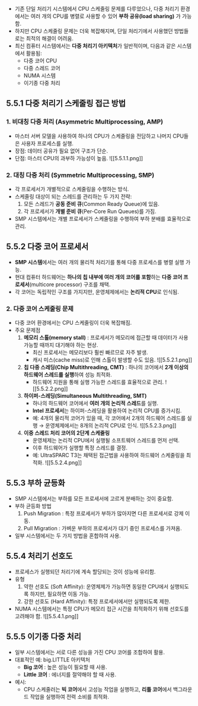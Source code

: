 - 기존 단일 처리기 시스템에서 CPU 스케줄링 문제를 다루었으나, 다중 처리기 환경에서는 여러 개의 CPU를 병렬로 사용할 수 있어 **부하 공유(load sharing)** 가 가능함.
- 하지만 CPU 스케줄링 문제는 더욱 복잡해지며, 단일 처리기에서 사용했던 방법들로는 최적의 해결이 어려움.
- 최신 컴퓨터 시스템에서는 **다중 처리기 아키텍처**가 일반적이며, 다음과 같은 시스템에서 활용됨:
    - 다중 코어 CPU
    - 다중 스레드 코어
    - NUMA 시스템
    - 이기종 다중 처리

## 5.5.1 다중 처리기 스케줄링 접근 방법
### 1. 비대칭 다중 처리 (Asymmetric Multiprocessing, AMP)
- 마스터 서버 모델을 사용하여 하나의 CPU가 스케줄링을 전담하고 나머지 CPU들은 사용자 프로세스를 실행.
- 장점: 데이터 공유가 필요 없어 구조가 단순.
- 단점: 마스터 CPU의 과부하 가능성이 높음.
![[5.5.1.1.png]]
### 2. 대칭 다중 처리 (Symmetric Multiprocessing, SMP)
- 각 프로세서가 개별적으로 스케줄링을 수행하는 방식.
- 스케줄링 대상이 되는 스레드를 관리하는 두 가지 전략:
    1. 모든 스레드가 **공동 준비 큐**(Common Ready Queue)에 있음.
    2. 각 프로세서가 **개별 준비 큐**(Per-Core Run Queues)를 가짐.
- SMP 시스템에서는 개별 프로세서가 스케줄링을 수행하여 부하 분배를 효율적으로 관리.

## 5.5.2 다중 코어 프로세서
- **SMP 시스템**에서는 여러 개의 물리적 처리기를 통해 다중 프로세스를 병렬 실행 가능.
- 현대 컴퓨터 하드웨어는 **하나의 칩 내부에 여러 개의 코어를 포함**하는 **다중 코어 프로세서**(multicore processor) 구조를 채택.
- 각 코어는 독립적인 구조를 가지지만, 운영체제에서는 **논리적 CPU**로 인식됨.

### 2. 다중 코어 스케줄링 문제

- 다중 코어 환경에서는 CPU 스케줄링이 더욱 복잡해짐.
- 주요 문제점
    1. **메모리 스톨(memory stall)** : 프로세서가 메모리에 접근할 때 데이터가 사용 가능할 때까지 대기해야 하는 현상.
        - 최신 프로세서는 메모리보다 훨씬 빠르므로 자주 발생.
        - 캐시 미스(cache miss)로 인해 스톨이 발생할 수도 있음.
![[5.5.2.1.png]]
    2. **칩 다중 스레딩(Chip Multithreading, CMT)** : 하나의 코어에서 **2개 이상의 하드웨어 스레드를 실행**하여 성능 최적화.
        - 하드웨어 지원을 통해 실행 가능한 스레드를 효율적으로 관리.
![[5.5.2.2.png]]
    3. **하이퍼-스레딩(Simultaneous Multithreading, SMT)**
        - 하나의 하드웨어 코어에서 **여러 개의 논리적 스레드**를 실행.
        - **Intel 프로세서**는 하이퍼-스레딩을 활용하여 논리적 CPU를 증가시킴.
        - 예: 4개의 물리적 코어가 있을 때, 각 코어에서 2개의 하드웨어 스레드를 실행 → 운영체제에서는 8개의 논리적 CPU로 인식.
![[5.5.2.3.png]]
    4. **이중 스레드 처리 코어의 2단계 스케줄링**
        - 운영체제는 논리적 CPU에서 실행될 소프트웨어 스레드를 먼저 선택.
        - 이후 하드웨어가 실행할 특정 스레드를 결정.
        - 예: UltraSPARC T3는 채택된 접근법을 사용하여 하드웨어 스케줄링을 최적화.
![[5.5.2.4.png]]
## 5.5.3 부하 균등화
- SMP 시스템에서는 부하를 모든 프로세서에 고르게 분배하는 것이 중요함.
- 부하 균등화 방법
    1. Push Migration : 특정 프로세서가 부하가 많아지면 다른 프로세서로 강제 이동.
    2. Pull Migration : 가벼운 부하의 프로세서가 대기 중인 프로세스를 가져옴.
- 일부 시스템에서는 두 가지 방법을 혼합하여 사용.

## 5.5.4 처리기 선호도
- 프로세스가 실행되던 처리기에 계속 할당되는 것이 성능에 유리함.
- 유형
    1. 약한 선호도 (Soft Affinity): 운영체제가 가능하면 동일한 CPU에서 실행되도록 하지만, 필요하면 이동 가능.
    2. 강한 선호도 (Hard Affinity): 특정 프로세서에서만 실행되도록 제한.
- NUMA 시스템에서는 특정 CPU가 메모리 접근 시간을 최적화하기 위해 선호도를 고려해야 함.
![[5.5.4.1.png]]
## 5.5.5 이기종 다중 처리
- 일부 시스템에서는 서로 다른 성능을 가진 CPU 코어를 조합하여 활용.
- 대표적인 예: big.LITTLE 아키텍처
    - **Big 코어** : 높은 성능이 필요할 때 사용.
    - **Little 코어** : 에너지를 절약해야 할 때 사용.
- 예시:
    - CPU 스케줄러는 **빅 코어**에서 고성능 작업을 실행하고, **리틀 코어**에서 백그라운드 작업을 실행하여 전력 소비를 최적화.